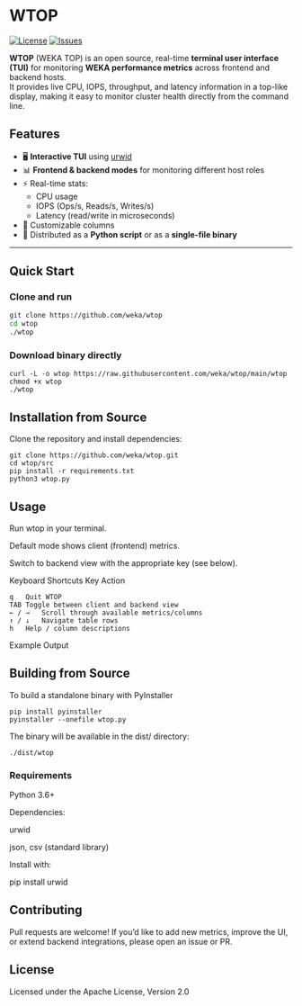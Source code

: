 # WTOP

[![License](https://img.shields.io/badge/License-Apache_2.0-blue.svg)](LICENSE)
[![Issues](https://img.shields.io/github/issues/weka/wtop)](https://github.com/weka/wtop/issues)

**WTOP** (WEKA TOP) is an open source, real-time **terminal user interface (TUI)** for monitoring **WEKA performance metrics** across frontend and backend hosts.  
It provides live CPU, IOPS, throughput, and latency information in a top-like display, making it easy to monitor cluster health directly from the command line.

## Features

- 🖥️ **Interactive TUI** using [urwid](https://urwid.org/)  
- 📊 **Frontend & backend modes** for monitoring different host roles  
- ⚡ Real-time stats:
  - CPU usage
  - IOPS (Ops/s, Reads/s, Writes/s)
  - Latency (read/write in microseconds)
- 📑 Customizable columns  
- 🚀 Distributed as a **Python script** or as a **single-file binary**  

---

## Quick Start

### Clone and run

```bash
git clone https://github.com/weka/wtop
cd wtop
./wtop
```

### Download binary directly
```
curl -L -o wtop https://raw.githubusercontent.com/weka/wtop/main/wtop
chmod +x wtop
./wtop
```

## Installation from Source

Clone the repository and install dependencies:
```
git clone https://github.com/weka/wtop.git
cd wtop/src
pip install -r requirements.txt
python3 wtop.py
```

## Usage

Run wtop in your terminal.

Default mode shows client (frontend) metrics.

Switch to backend view with the appropriate key (see below).

Keyboard Shortcuts
Key	Action
```
q	Quit WTOP
TAB	Toggle between client and backend view
← / →	Scroll through available metrics/columns
↑ / ↓	Navigate table rows
h	Help / column descriptions
```
Example Output


## Building from Source

To build a standalone binary with PyInstaller
```
pip install pyinstaller
pyinstaller --onefile wtop.py
```

The binary will be available in the dist/ directory:
```
./dist/wtop
```
### Requirements

Python 3.6+

Dependencies:

urwid

json, csv (standard library)

Install with:

pip install urwid

## Contributing

Pull requests are welcome! If you’d like to add new metrics, improve the UI, or extend backend integrations, please open an issue or PR.

## License

Licensed under the Apache License, Version 2.0
